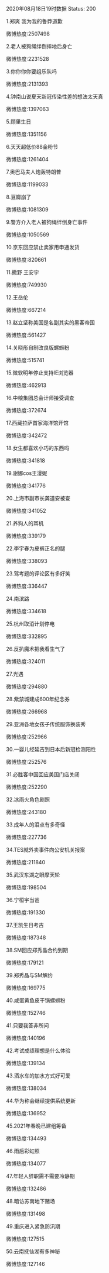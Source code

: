 2020年08月18日19时数据
Status: 200

1.郑爽 我为我的鲁莽道歉

微博热度:2507498

2.老人被狗绳绊倒摔地后身亡

微博热度:2231528

3.你你你你要组乐队吗

微博热度:2131393

4.钟南山说夏天新冠传染性差的想法太天真

微博热度:1397063

5.顾里生日

微博热度:1351156

6.天天超低价88金粉节

微博热度:1261404

7.奥巴马夫人炮轰特朗普

微博热度:1199033

8.豆瓣崩了

微博热度:1081309

9.警方介入老人被狗绳绊倒身亡事件

微博热度:1050569

10.京东回应禁止卖家用申通发货

微博热度:820661

11.撒野 王安宇

微博热度:749930

12.王岳伦

微博热度:667214

13.赵立坚称美国是名副其实的黑客帝国

微博热度:561427

14.关晓彤自制改良版螺蛳粉

微博热度:515741

15.微软明年停止支持IE浏览器

微博热度:462913

16.中粮集团总会计师接受调查

微博热度:372674

17.西藏拉萨首家海洋馆开馆

微博热度:342472

18.女生都喜欢小巧的东西吗

微博热度:341818

19.谢娜cos王漫妮

微博热度:341776

20.上海市副市长龚道安被查

微博热度:341052

21.养狗人的耳机

微博热度:339179

22.李宇春为皮裤正名的腿

微博热度:338093

23.驾考题的评论区有多好笑

微博热度:336447

24.南滨路

微博热度:334618

25.杭州取消计划停电

微博热度:332895

26.反扒魔术把我看生气了

微博热度:324011

27.光遇

微博热度:294880

28.紫禁城建成600年纪念券

微博热度:266968

29.亚洲各地女孩子传统服饰换装秀

微博热度:252966

30.一婴儿经延吉到日本后新冠检测阳性

微博热度:252576

31.必胜客中国回应美国门店关闭

微博热度:252290

32.冰雨火角色剧照

微博热度:243180

33.成年人的泪点有多奇怪

微博热度:227736

34.TES就外卖事件向公安机关报案

微博热度:211840

35.武汉东湖之眼摩天轮

微博热度:198504

36.宁桓宇当爸

微博热度:191330

37.王凯生日考古

微博热度:187348

38.SM回应郑秀晶合约到期

微博热度:179121

39.郑秀晶与SM解约

微博热度:169775

40.咸蛋黄鱼皮干锅螺蛳粉

微博热度:152746

41.只要我答非所问

微博热度:140196

42.考试成绩理想是什么体验

微博热度:139134

43.洒水车的加水方式好可爱

微博热度:138034

44.华为称会继续提供系统更新

微博热度:136952

45.2021年春晚已建组筹备

微博热度:134493

46.雨后彩虹照

微博热度:134077

47.年轻人辞职需不需要冷静期

微博热度:132486

48.暗访苏南地下赌场

微博热度:131498

49.重庆进入紧急防汛期

微博热度:127515

50.云南抚仙湖有多神秘

微博热度:127146


